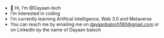- 👋 Hi, I’m @Dayaan-tech
-  I’m interested in coding
-  I’m currently learning Artifical intelligence, Web 3.0 and Metaverse
- You can reach me by emailing me on dayaanbaloch190@gmail.com or on LinkedIn by the name of Dayaan baloch

<!---
Dayaan-tech/Dayaan-tech is a ✨ special ✨ repository because its `README.md` (this file) appears on your GitHub profile.
You can click the Preview link to take a look at your changes.
--->
